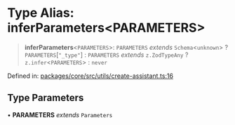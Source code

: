 # Type Alias: inferParameters\<PARAMETERS\>

> **inferParameters**\<`PARAMETERS`\>: `PARAMETERS` *extends* `Schema`\<`unknown`\> ? `PARAMETERS`\[`"_type"`\] : `PARAMETERS` *extends* `z.ZodTypeAny` ? `z.infer`\<`PARAMETERS`\> : `never`

Defined in: [packages/core/src/utils/create-assistant.ts:16](https://github.com/GeoDaCenter/openassistant/blob/2cb8f20a901f3385efeb40778248119c5e49db78/packages/core/src/utils/create-assistant.ts#L16)

## Type Parameters

• **PARAMETERS** *extends* `Parameters`

